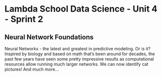 # Lambda School Data Science - Unit 4 - Sprint 2


## Neural Network Foundations

Neural Networks - the latest and greatest in predictive modeling. Or is it? Inspired by biology and based on math that’s been around for decades, the past few years have seen some pretty impressive results as computational resources allow running much larger networks. We can now identify cat pictures! And much more…
